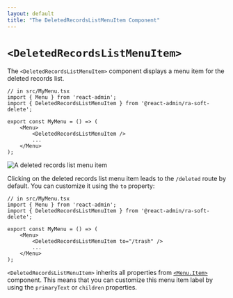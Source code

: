 ```yaml
---
layout: default
title: "The DeletedRecordsListMenuItem Component"
---
```


# `<DeletedRecordsListMenuItem>`

The `<DeletedRecordsListMenuItem>` component displays a menu item for the deleted records list.

```tsx
// in src/MyMenu.tsx
import { Menu } from 'react-admin';
import { DeletedRecordsListMenuItem } from '@react-admin/ra-soft-delete';

export const MyMenu = () => (
    <Menu>
        <DeletedRecordsListMenuItem />
        ...
    </Menu>
);
```

![A deleted records list menu item](https://react-admin-ee.marmelab.com/assets/DeletedRecordsListMenuItem.png)

Clicking on the deleted records list menu item leads to the `/deleted` route by default. You can customize it using the `to` property:

```tsx
// in src/MyMenu.tsx
import { Menu } from 'react-admin';
import { DeletedRecordsListMenuItem } from '@react-admin/ra-soft-delete';

export const MyMenu = () => (
    <Menu>
        <DeletedRecordsListMenuItem to="/trash" />
        ...
    </Menu>
);
```

`<DeletedRecordsListMenuItem>` inherits all properties from [`<Menu.Item>`](https://marmelab.com/react-admin/Menu.html#menuitem) component.
This means that you can customize this menu item label by using the `primaryText` or `children` properties.